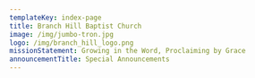 ```yaml
---
templateKey: index-page
title: Branch Hill Baptist Church
image: /img/jumbo-tron.jpg
logo: /img/branch_hill_logo.png
missionStatement: Growing in the Word, Proclaiming by Grace
announcementTitle: Special Announcements
---
```

